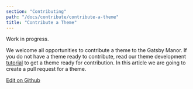 ```yaml
---
section: "Contributing"
path: "/docs/contribute/contribute-a-theme"
title: "Contribute a Theme"
---
```


Work in progress.

We welcome all opportunities to contribute a theme to the Gatsby Manor. If you
do not have a theme ready to contribute, read our theme development
[tutorial](/docs/tutorials/theme-development) to get a theme ready for
contribution. In this article we are going to create a pull request for a theme.


[Edit on Github](https://github.com/gatsbymanor/gatsby-manor-docs)
